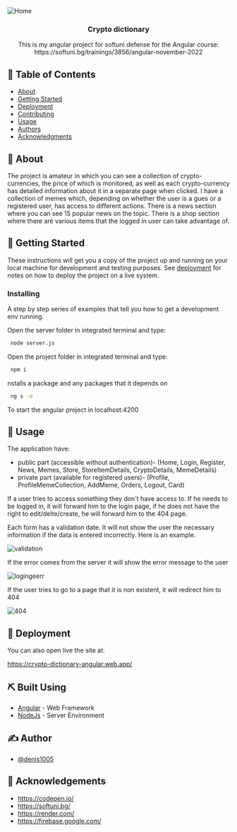 <p align="center">

  ![Home](https://user-images.githubusercontent.com/19151979/208242678-b31aba2f-0cea-4bbd-9686-6a9d560b941d.PNG)
</p>

<h3 align="center">Crypto dictionary</h3>



<p align="center"> 
This is my angular project for softuni defense for the Angular  course: 
https://softuni.bg/trainings/3856/angular-november-2022
</p>

## 📝 Table of Contents
- [About](#about)
- [Getting Started](#getting_started)
- [Deployment](#deployment)
- [Contributing](../CONTRIBUTING.md)
- [Usage](#usage)
- [Authors](#authors)
- [Acknowledgments](#acknowledgement)

## 🧐 About <a name = "about"></a>
The project is amateur in which you can see a collection of crypto-currencies, the price of which is monitored, as well as each crypto-currency has detailed information about it in a separate page when clicked. I have a collection of memes which, depending on whether the user is a gues or a registered user, has access to different actions. There is a news section where you can see 15 popular news on the topic. There is a shop section where there are various items that the logged in user can take advantage of.

## 🏁 Getting Started <a name = "getting_started"></a>
These instructions will get you a copy of the project up and running on your local machine for development and testing purposes. See [deployment](#deployment) for notes on how to deploy the project on a live system.


### Installing
A step by step series of examples that tell you how to get a development env running.

Open the server folder  in integrated terminal 
and type:

```bash
 node server.js
```

Open the project folder in integrated terminal 
and type:

```bash
 npm i
```

nstalls a package and any packages that it depends on


```bash
 ng s -o
```


To start the angular project in localhost:4200

## 🎈 Usage <a name="usage"></a>

The application have:

  -	public part (accessible without authentication)- (Home, Login, Register, News, Memes, Store, StoreItemDetails, CryptoDetails, MemeDetails)
  -	private part (available for registered users)- (Profile, ProfileMemeCollection, AddMeme, Orders, Logout, Card)

If a user tries to access something they don't have access to. If he needs to be logged in, it will forward him to the login page, if he does not have the right to edit/delte/create, he will forward him to the 404 page.


Each form has a validation date. 
It will not show the user the necessary information if the data is entered incorrectly. Here is an example.

![validation](https://user-images.githubusercontent.com/19151979/208244998-dad4561d-b00b-4b30-9c74-9b4a609993d7.PNG)

If the error comes from the server it will show the error message to the user


![logingeerr](https://user-images.githubusercontent.com/19151979/208245058-652cb5bb-2ced-4831-9b61-bd0d4c885dc6.PNG)


If the user tries to go to a page that it is non existent, it will redirect him to 404

![404](https://user-images.githubusercontent.com/19151979/208245148-41913403-3765-48b3-b306-21de51894f07.PNG)



## 🚀 Deployment <a name = "deployment"></a>

You can also open live the site at:

https://crypto-dictionary-angular.web.app/

## ⛏️ Built Using <a name = "built_using"></a>
- [Angular](https://vuejs.org/) - Web Framework
- [NodeJs](https://github.com/softuni-practice-server/softuni-practice-server) - Server Environment


## ✍️ Author <a name = "authors"></a>
- [@denis1005](https://github.com/denis1005) 

## 🎉 Acknowledgements <a name = "acknowledgement"></a>
- https://codepen.io/
- https://softuni.bg/
- https://render.com/
- https://firebase.google.com/ 


